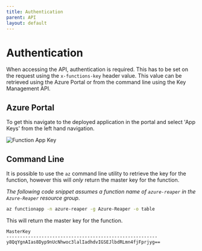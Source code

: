 ```yaml
---
title: Authentication
parent: API
layout: default
---
```


# Authentication

When accessing the API, authentication is required. This has to be set on the request using the `x-functions-key` header value. This value can be retrieved using the Azure Portal or from the command line using the Key Management API.

## Azure Portal

To get this navigate to the deployed application in the portal and select 'App Keys' from the left hand navigation.

![Function App Key](/images/function-app-key.png)

## Command Line

It is possible to use the `az` command line utility to retrieve the key for the function, however this will _only_ return the master key for the function.

_The following code snippet assumes a function name of `azure-reaper` in the `Azure-Reaper` resource group_.

```bash
az functionapp -n azure-reaper -g Azure-Reaper -o table
```

This will return the master key for the function.

```
MasterKey
--------------------------------------------------------
y8QqYgnAIas8Dyp9nUcNhwoc3lalIadhdvIGSEJlbdRLmn4fjFprjyg==
```